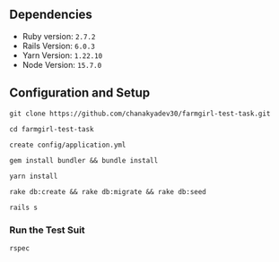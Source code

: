 ## Dependencies
* Ruby version: `2.7.2`
* Rails Version: `6.0.3`
* Yarn Version: `1.22.10`
* Node Version: `15.7.0`

## Configuration and Setup

```
git clone https://github.com/chanakyadev30/farmgirl-test-task.git
```

```
cd farmgirl-test-task
```

```
create config/application.yml
```

```
gem install bundler && bundle install
```

```
yarn install
```

```
rake db:create && rake db:migrate && rake db:seed
```

```
rails s
```

### Run the Test Suit
```
rspec
```
